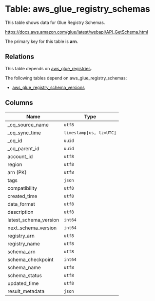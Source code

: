 # Table: aws_glue_registry_schemas

This table shows data for Glue Registry Schemas.

https://docs.aws.amazon.com/glue/latest/webapi/API_GetSchema.html

The primary key for this table is **arn**.

## Relations

This table depends on [aws_glue_registries](aws_glue_registries).

The following tables depend on aws_glue_registry_schemas:
  - [aws_glue_registry_schema_versions](aws_glue_registry_schema_versions)

## Columns

| Name          | Type          |
| ------------- | ------------- |
|_cq_source_name|`utf8`|
|_cq_sync_time|`timestamp[us, tz=UTC]`|
|_cq_id|`uuid`|
|_cq_parent_id|`uuid`|
|account_id|`utf8`|
|region|`utf8`|
|arn (PK)|`utf8`|
|tags|`json`|
|compatibility|`utf8`|
|created_time|`utf8`|
|data_format|`utf8`|
|description|`utf8`|
|latest_schema_version|`int64`|
|next_schema_version|`int64`|
|registry_arn|`utf8`|
|registry_name|`utf8`|
|schema_arn|`utf8`|
|schema_checkpoint|`int64`|
|schema_name|`utf8`|
|schema_status|`utf8`|
|updated_time|`utf8`|
|result_metadata|`json`|